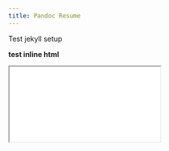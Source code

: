 ```yaml
---
title: Pandoc Resume
---
```


Test jekyll setup

<b> test inline html </b>


<iframe src="resume.pdf"></iframe>
